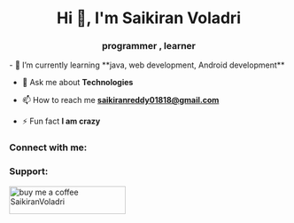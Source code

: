 <h1 align="center">Hi 👋, I'm Saikiran Voladri</h1>
<h3 align="center">programmer , learner</h3>
- 🌱 I’m currently learning **java, web development, Android development**

- 💬 Ask me about **Technologies**

- 📫 How to reach me **saikiranreddy01818@gmail.com**

- ⚡ Fun fact **I am crazy**

<h3 align="left">Connect with me:</h3>

<h3 align="left">Support:</h3>
<p><a href="https://www.buymeacoffee.com/saikiranreA"> <img align="left" src="https://cdn.buymeacoffee.com/buttons/v2/default-yellow.png" height="50" width="210" alt="buy me a coffee SaikiranVoladri" /></a></p><br><br>
